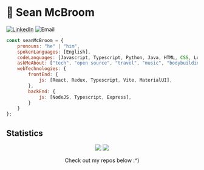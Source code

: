 # 🦋 Sean McBroom

[![LinkedIn](https://img.shields.io/badge/-LinkedIn-blue?style=flat-square&logo=Linkedin&logoColor=white&link=https://www.linkedin.com/in/sean-mcbroom-73bb16221/)](https://www.linkedin.com/in/sean-mcbroom-73bb16221/)
![Email](https://img.shields.io/badge/-Email-red?style=flat-square&logo=Mail.Ru&logoColor=white&link=mailto:sean.mcbroom@outlook.com)


```javascript
const seanMcBroom = {
    pronouns: "he" | "him",
    spokenLanguages: [English],
    codeLanguages: [Javascript, Typescript, Python, Java, HTML, CSS, Lua, Handlebars],
    askMeAbout: ["tech", "open source", "travel", "music", "bodybuilding", "rhythm games"],
    webTechnologies: {
        frontEnd: {
            js: [React, Redux, Typescript, Vite, MaterialUI],
        },
        backEnd: {
            js: [NodeJS, Typescript, Express],
        }
    }
};
```

<!--
[![GitHub](https://img.shields.io/badge/-GitHub-black?style=flat-square&logo=github&link=https://github.com/seanmcbroom)](https://github.com/seanmcbroom)

My name is Sean McBroom, I am a computer science enthusiast who is passionate about the field because of the endless possibilities for creativity it offers. I have a natural aptitude for problem-solving and enjoy the challenge of finding unique solutions to complex problems. I am always eager to learn new programming languages and technologies, and constantly experimenting with new ideas and projects. I am also a strong collaborator, and enjoys working with others to bring their ideas to life. Always inspiring others to think outside the box and push the boundaries of what is possible. My ultimate goal is to make a positive impact on the world through my work in computer science.


## Skills

- 😎 **TypeScript**, JavaScript
- 🖥️ **React**, MUI, Web Design
- ⛏️ Linux, command line, Git
- 🌐 Computer Networking


## 💻 Projects

[Showcase your best work and projects. You can do this by adding screenshots, links, or embeds of your projects.]
-->

## Statistics

<div align="center" display="flex" flex-direction: "column">
  <img src="https://github-readme-stats.vercel.app/api/?username=seanmcbroom&layout=compact&theme=dark" />
  <img src="https://github-readme-stats.vercel.app/api/top-langs/?username=seanmcbroom&layout=compact&theme=dark" />
</div>

<p align="center">
  Check out my repos below :^)
</p>
